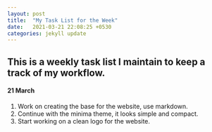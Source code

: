 ```yaml
---
layout: post
title:  "My Task List for the Week"
date:   2021-03-21 22:08:25 +0530
categories: jekyll update
---
```


## This is a weekly task list I maintain to keep a track of my workflow.

#### 21 March
1. Work on creating the base for the website, use markdown.
2. Continue with the minima theme, it looks simple and compact.
3. Start working on a clean logo for the website.

